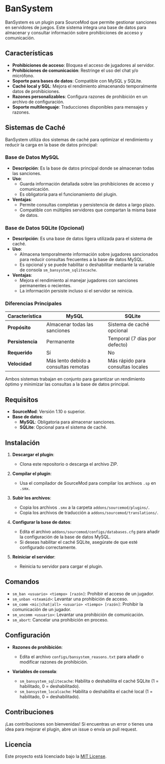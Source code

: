 # BanSystem

BanSystem es un plugin para SourceMod que permite gestionar sanciones en servidores de juegos. Este sistema integra una base de datos para almacenar y consultar información sobre prohibiciones de acceso y comunicación.

## Características

- **Prohibiciones de acceso**: Bloquea el acceso de jugadores al servidor.
- **Prohibiciones de comunicación**: Restringe el uso del chat y/o micrófono.
- **Soporte para bases de datos**: Compatible con MySQL y SQLite.
- **Caché local y SQL**: Mejora el rendimiento almacenando temporalmente datos de prohibiciones.
- **Razones personalizables**: Configura razones de prohibición en un archivo de configuración.
- **Soporte multilenguaje**: Traducciones disponibles para mensajes y razones.

## Sistemas de Caché

BanSystem utiliza dos sistemas de caché para optimizar el rendimiento y reducir la carga en la base de datos principal:

### **Base de Datos MySQL**
- **Descripción**: Es la base de datos principal donde se almacenan todas las sanciones.
- **Uso**:
  - Guarda información detallada sobre las prohibiciones de acceso y comunicación.
  - Es obligatoria para el funcionamiento del plugin.
- **Ventajas**:
  - Permite consultas completas y persistencia de datos a largo plazo.
  - Compatible con múltiples servidores que compartan la misma base de datos.

### **Base de Datos SQLite (Opcional)**
- **Descripción**: Es una base de datos ligera utilizada para el sistema de caché.
- **Uso**:
  - Almacena temporalmente información sobre jugadores sancionados para reducir consultas frecuentes a la base de datos MySQL.
  - Es opcional y se puede habilitar o deshabilitar mediante la variable de consola `sm_bansystem_sqlitecache`.
- **Ventajas**:
  - Mejora el rendimiento al manejar jugadores con sanciones permanentes o recientes.
  - La información persiste incluso si el servidor se reinicia.

### Diferencias Principales

| Característica          | MySQL                                | SQLite                              |
|-------------------------|---------------------------------------|-------------------------------------|
| **Propósito**           | Almacenar todas las sanciones        | Sistema de caché opcional          |
| **Persistencia**        | Permanente                           | Temporal (7 días por defecto)      |
| **Requerido**           | Sí                                   | No                                 |
| **Velocidad**           | Más lento debido a consultas remotas | Más rápido para consultas locales  |

Ambos sistemas trabajan en conjunto para garantizar un rendimiento óptimo y minimizar las consultas a la base de datos principal.

## Requisitos

- **SourceMod**: Versión 1.10 o superior.
- **Base de datos**:
  - **MySQL**: Obligatoria para almacenar sanciones.
  - **SQLite**: Opcional para el sistema de caché.

## Instalación

1. **Descargar el plugin**:
   - Clona este repositorio o descarga el archivo ZIP.

2. **Compilar el plugin**:
   - Usa el compilador de SourceMod para compilar los archivos `.sp` en `.smx`.

3. **Subir los archivos**:
   - Copia los archivos `.smx` a la carpeta `addons/sourcemod/plugins/`.
   - Copia los archivos de traducción a `addons/sourcemod/translations/`.

4. **Configurar la base de datos**:
   - Edita el archivo `addons/sourcemod/configs/databases.cfg` para añadir la configuración de la base de datos MySQL.
   - Si deseas habilitar el caché SQLite, asegúrate de que esté configurado correctamente.

5. **Reiniciar el servidor**:
   - Reinicia tu servidor para cargar el plugin.

## Comandos

- `sm_ban <usuario> <tiempo> [razón]`: Prohibir el acceso de un jugador.
- `sm_unban <steamid>`: Levantar una prohibición de acceso.
- `sm_comm <mic|chat|all> <usuario> <tiempo> [razón]`: Prohibir la comunicación de un jugador.
- `sm_uncomm <usuario>`: Levantar una prohibición de comunicación.
- `sm_abort`: Cancelar una prohibición en proceso.

## Configuración

- **Razones de prohibición**:
  - Edita el archivo `configs/bansystem_reasons.txt` para añadir o modificar razones de prohibición.

- **Variables de consola**:
  - `sm_bansystem_sqlitecache`: Habilita o deshabilita el caché SQLite (1 = habilitado, 0 = deshabilitado).
  - `sm_bansystem_localcache`: Habilita o deshabilita el caché local (1 = habilitado, 0 = deshabilitado).

## Contribuciones

¡Las contribuciones son bienvenidas! Si encuentras un error o tienes una idea para mejorar el plugin, abre un issue o envía un pull request.

## Licencia

Este proyecto está licenciado bajo la [MIT License](https://opensource.org/licenses/MIT).
